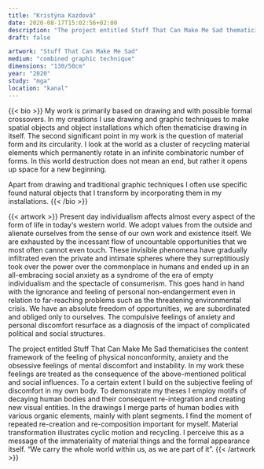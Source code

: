 ```yaml
---
title: "Kristýna Kazdová"
date: 2020-08-17T15:02:56+02:00
description: "The project entitled Stuff That Can Make Me Sad thematicises the content framework of the feeling of physical nonconformity, anxiety and the obsessive feelings of mental discomfort and instability."
draft: false

artwork: "Stuff That Can Make Me Sad"
medium: "combined graphic technique"
dimensions: "130/50cm"
year: "2020"
study: "mga"
location: "kanal"
---
```


{{< bio >}}
My work is primarily based on drawing and with possible formal crossovers. In my creations I use drawing and graphic techniques to make spatial objects and object installations which often thematicise drawing in itself. The second significant point in my work is the question of material form and its circularity. I look at the world as a cluster of recycling material elements which permanently rotate in an infinite combinatoric number of forms. In this world destruction does not mean an end, but rather it opens up space for a new beginning. 

Apart from drawing and traditional graphic techniques I often use specific found natural objects that I transform by incorporating them in my installations.
{{< /bio >}}


{{< artwork >}}
Present day individualism affects almost every aspect of the form of life in today‘s western world. We adopt values from the outside and alienate ourselves from the sense of our own work and existence itself. We are exhausted by the incessant flow of uncountable opportunities that we most often cannot even touch. These invisible phenomena have gradually infiltrated even the private and intimate spheres where they surreptitiously took over the power over the commonplace in humans and ended up in an all-embracing social anxiety as a syndrome of the era of empty individualism and the spectacle of consumerism. This goes hand in hand with the ignorance and feeling of personal non-endangerment even in relation to far-reaching problems such as the threatening environmental crisis. We have an absolute freedom of opportunities, we are subordinated and obliged only to ourselves. The compulsive feelings of anxiety and personal discomfort resurface as a diagnosis of the impact of complicated political and social structures. 

The project entitled Stuff That Can Make Me Sad thematicises the content framework of the feeling of physical nonconformity, anxiety and the obsessive feelings of mental discomfort and instability. In my work these feelings are treated as the consequence of the above-mentioned political and social influences. To a certain extent I build on the subjective feeling of discomfort in my own body. To demonstrate my theses I employ motifs of decaying human bodies and their consequent re-integration and creating new visual entities. In the drawings I merge parts of human bodies with various organic elements, mainly with plant segments. I find the moment of repeated re-creation and re-composition important for myself. Material transformation illustrates cyclic motion and recycling. I perceive this as a message of the immateriality of material things and the formal appearance itself. “We carry the whole world within us, as we are part of it”.
{{< /artwork >}}
